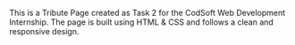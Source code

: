 This is a Tribute Page created as Task 2 for the CodSoft Web Development Internship. The page is built using HTML & CSS and follows a clean and responsive design.
